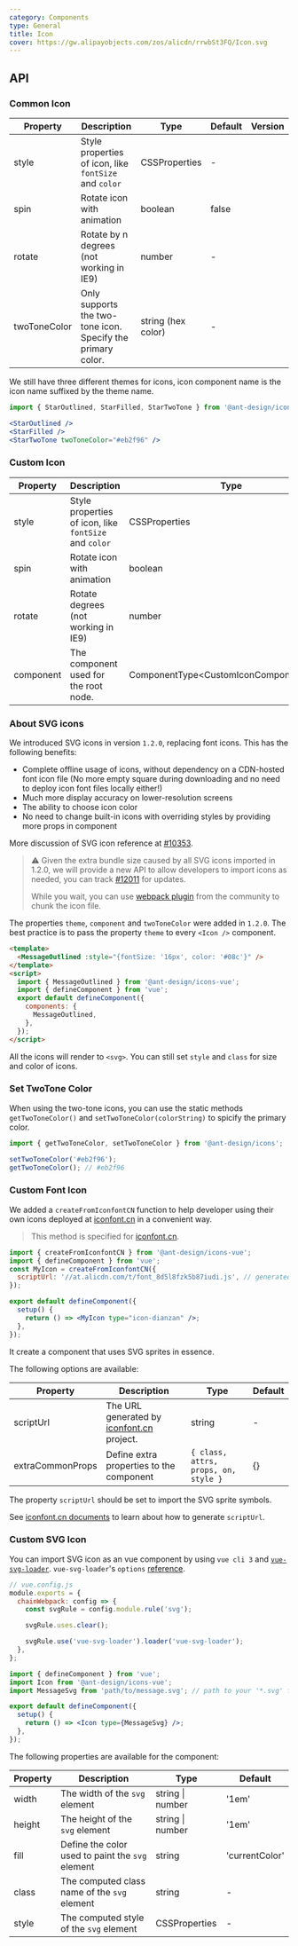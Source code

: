 ```yaml
---
category: Components
type: General
title: Icon
cover: https://gw.alipayobjects.com/zos/alicdn/rrwbSt3FQ/Icon.svg
---
```


## API

### Common Icon

| Property | Description | Type | Default | Version |
| --- | --- | --- | --- | --- |
| style | Style properties of icon, like `fontSize` and `color` | CSSProperties | - |  |
| spin | Rotate icon with animation | boolean | false |  |
| rotate | Rotate by n degrees (not working in IE9) | number | - |  |
| twoToneColor | Only supports the two-tone icon. Specify the primary color. | string (hex color) | - |  |

We still have three different themes for icons, icon component name is the icon name suffixed by the theme name.

```jsx
import { StarOutlined, StarFilled, StarTwoTone } from '@ant-design/icons-vue';

<StarOutlined />
<StarFilled />
<StarTwoTone twoToneColor="#eb2f96" />
```

### Custom Icon

| Property | Description | Type | Default | Version |
| --- | --- | --- | --- | --- |
| style | Style properties of icon, like `fontSize` and `color` | CSSProperties | - |  |
| spin | Rotate icon with animation | boolean | false |  |
| rotate | Rotate degrees (not working in IE9) | number | - |  |
| component | The component used for the root node. | ComponentType<CustomIconComponentProps\> | - |  |

### About SVG icons

We introduced SVG icons in version `1.2.0`, replacing font icons. This has the following benefits:

- Complete offline usage of icons, without dependency on a CDN-hosted font icon file (No more empty square during downloading and no need to deploy icon font files locally either!)
- Much more display accuracy on lower-resolution screens
- The ability to choose icon color
- No need to change built-in icons with overriding styles by providing more props in component

More discussion of SVG icon reference at [#10353](https://github.com/ant-design/ant-design/issues/10353).

> ⚠️ Given the extra bundle size caused by all SVG icons imported in 1.2.0, we will provide a new API to allow developers to import icons as needed, you can track [#12011](https://github.com/ant-design/ant-design/issues/12011) for updates.
>
> While you wait, you can use [webpack plugin](https://github.com/Beven91/webpack-ant-icon-loader) from the community to chunk the icon file.

The properties `theme`, `component` and `twoToneColor` were added in `1.2.0`. The best practice is to pass the property `theme` to every `<Icon />` component.

```html
<template>
  <MessageOutlined :style="{fontSize: '16px', color: '#08c'}" />
</template>
<script>
  import { MessageOutlined } from '@ant-design/icons-vue';
  import { defineComponent } from 'vue';
  export default defineComponent({
    components: {
      MessageOutlined,
    },
  });
</script>
```

All the icons will render to `<svg>`. You can still set `style` and `class` for size and color of icons.

### Set TwoTone Color

When using the two-tone icons, you can use the static methods `getTwoToneColor()` and `setTwoToneColor(colorString)` to spicify the primary color.

```jsx
import { getTwoToneColor, setTwoToneColor } from '@ant-design/icons';

setTwoToneColor('#eb2f96');
getTwoToneColor(); // #eb2f96
```

### Custom Font Icon

We added a `createFromIconfontCN` function to help developer using their own icons deployed at [iconfont.cn](http://iconfont.cn/) in a convenient way.

> This method is specified for [iconfont.cn](http://iconfont.cn/).

```jsx
import { createFromIconfontCN } from '@ant-design/icons-vue';
import { defineComponent } from 'vue';
const MyIcon = createFromIconfontCN({
  scriptUrl: '//at.alicdn.com/t/font_8d5l8fzk5b87iudi.js', // generated by iconfont.cn
});

export default defineComponent({
  setup() {
    return () => <MyIcon type="icon-dianzan" />;
  },
});
```

It create a component that uses SVG sprites in essence.

The following options are available:

| Property | Description | Type | Default |
| --- | --- | --- | --- |
| scriptUrl | The URL generated by [iconfont.cn](http://iconfont.cn/) project. | string | - |
| extraCommonProps | Define extra properties to the component | `{ class, attrs, props, on, style }` | {} |

The property `scriptUrl` should be set to import the SVG sprite symbols.

See [iconfont.cn documents](http://iconfont.cn/help/detail?spm=a313x.7781069.1998910419.15&helptype=code) to learn about how to generate `scriptUrl`.

### Custom SVG Icon

You can import SVG icon as an vue component by using `vue cli 3` and [`vue-svg-loader`](https://www.npmjs.com/package/vue-svg-loader). `vue-svg-loader`'s `options` [reference](https://github.com/visualfanatic/vue-svg-loader).

```js
// vue.config.js
module.exports = {
  chainWebpack: config => {
    const svgRule = config.module.rule('svg');

    svgRule.uses.clear();

    svgRule.use('vue-svg-loader').loader('vue-svg-loader');
  },
};
```

```jsx
import { defineComponent } from 'vue';
import Icon from '@ant-design/icons-vue';
import MessageSvg from 'path/to/message.svg'; // path to your '*.svg' file.

export default defineComponent({
  setup() {
    return () => <Icon type={MessageSvg} />;
  },
});
```

The following properties are available for the component:

| Property | Description                                      | Type             | Default        |
| -------- | ------------------------------------------------ | ---------------- | -------------- |
| width    | The width of the `svg` element                   | string \| number | '1em'          |
| height   | The height of the `svg` element                  | string \| number | '1em'          |
| fill     | Define the color used to paint the `svg` element | string           | 'currentColor' |
| class    | The computed class name of the `svg` element     | string           | -              |
| style    | The computed style of the `svg` element          | CSSProperties    | -              |
